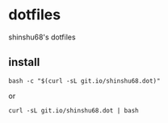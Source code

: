 # dotfiles
shinshu68's dotfiles

## install
```shell
bash -c "$(curl -sL git.io/shinshu68.dot)"
```

or

```shell
curl -sL git.io/shinshu68.dot | bash
```

